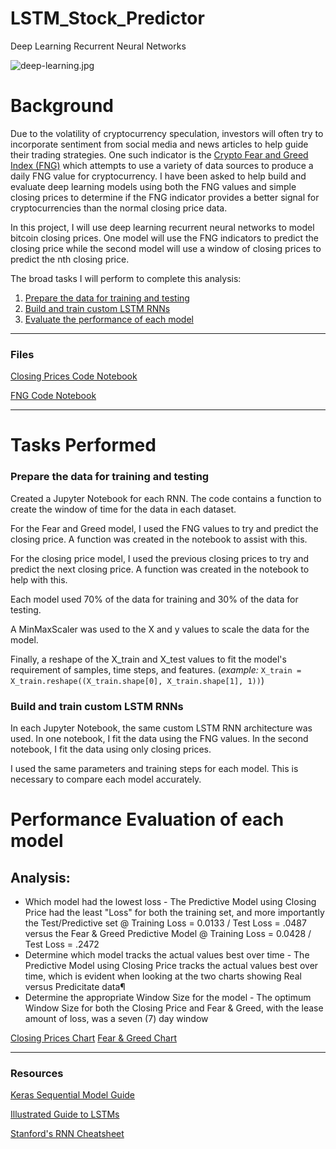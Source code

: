 # LSTM_Stock_Predictor
Deep Learning Recurrent Neural Networks

![deep-learning.jpg](Images/deep-learning.jpg)

# Background
Due to the volatility of cryptocurrency speculation, investors will often try to incorporate sentiment from social media and news articles to help guide their trading strategies. One such indicator is the [Crypto Fear and Greed Index (FNG)](https://alternative.me/crypto/fear-and-greed-index/) which attempts to use a variety of data sources to produce a daily FNG value for cryptocurrency. I have been asked to help build and evaluate deep learning models using both the FNG values and simple closing prices to determine if the FNG indicator provides a better signal for cryptocurrencies than the normal closing price data.

In this project, I will use deep learning recurrent neural networks to model bitcoin closing prices. One model will use the FNG indicators to predict the closing price while the second model will use a window of closing prices to predict the nth closing price.

The broad tasks I will perform to complete this analysis:

1. [Prepare the data for training and testing](#prepare-the-data-for-training-and-testing)
2. [Build and train custom LSTM RNNs](#build-and-train-custom-lstm-rnns)
3. [Evaluate the performance of each model](#evaluate-the-performance-of-each-model)

- - -

### Files

[Closing Prices Code Notebook](LSTM_Code/lstm_stock_predictor_closing.ipynb)

[FNG Code Notebook](LSTM_Code/lstm_stock_predictor_fng.ipynb)

- - -

# Tasks Performed

### Prepare the data for training and testing

Created a Jupyter Notebook for each RNN. The code contains a function to create the window of time for the data in each dataset.

For the Fear and Greed model, I used the FNG values to try and predict the closing price. A function was created in the notebook to assist with this.

For the closing price model, I used the previous closing prices to try and predict the next closing price. A function was created in the notebook to help with this.

Each model used 70% of the data for training and 30% of the data for testing.

A MinMaxScaler was used to the X and y values to scale the data for the model.

Finally, a reshape of the X_train and X_test values to fit the model's requirement of samples, time steps, and features. (*example:* `X_train = X_train.reshape((X_train.shape[0], X_train.shape[1], 1))`)

### Build and train custom LSTM RNNs

In each Jupyter Notebook, the same custom LSTM RNN architecture was used. In one notebook, I fit the data using the FNG values. In the second notebook, I fit the data using only closing prices.

I used the same parameters and training steps for each model. This is necessary to compare each model accurately.

# Performance Evaluation of each model

## Analysis:
* Which model had the lowest loss - The Predictive Model using Closing Price had the least "Loss" for both the training set, and more importantly the Test/Predictive set @ Training Loss = 0.0133 / Test Loss = .0487 versus the Fear & Greed Predictive Model @ Training Loss = 0.0428 / Test Loss = .2472
* Determine which model tracks the actual values best over time - The Predictive Model using Closing Price tracks the actual values best over time, which is evident when looking at the two charts showing Real versus Predicitate data¶
* Determine the appropriate Window Size for the model - The optimum Window Size for both the Closing Price and Fear & Greed, with the lease amount of loss, was a seven (7) day window

[Closing Prices Chart](LSTM_Code/Closing_Prices.png)
[Fear & Greed Chart](LSTM_Code/Fear_&_Greed.png)

- - -

### Resources

[Keras Sequential Model Guide](https://keras.io/getting-started/sequential-model-guide/)

[Illustrated Guide to LSTMs](https://towardsdatascience.com/illustrated-guide-to-lstms-and-gru-s-a-step-by-step-explanation-44e9eb85bf21)

[Stanford's RNN Cheatsheet](https://stanford.edu/~shervine/teaching/cs-230/cheatsheet-recurrent-neural-networks)

